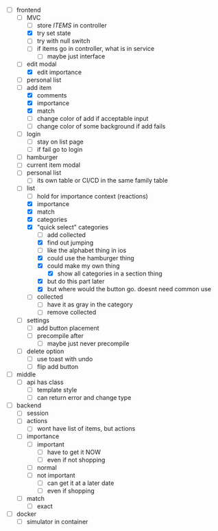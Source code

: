 - [ ] frontend
  - [ ] MVC
    - [ ] store *ITEMS* in controller
    - [x] try set state
    - [ ] try with null switch
    - [ ] if items go in controller, what is in service
      - [ ] maybe just interface
  - [ ] edit modal
    - [x] edit importance
  - [ ] personal list
  - [ ] add item
    - [x] comments
    - [x] importance
    - [x] match
    - [ ] change color of add if acceptable input
    - [ ] change color of some background if add fails
  - [ ] login
    - [ ] stay on list page
    - [ ] if fail go to login
  - [ ] hamburger
  - [ ] current item modal
  - [ ] personal list
    - [ ] its own table or CI/CD in the same family table
  - [ ] list
    - [ ] hold for importance context (reactions)
    - [x] importance
    - [x] match
    - [x] categories
    - [x] "quick select" categories
      - [ ] add collected
      - [x] find out jumping
      - [ ] like the alphabet thing in ios
      - [x] could use the hamburger thing
      - [x] could make my own thing
        - [x] show all categories in a section thing
      - [x] but do this part later
      - [x] but where would the button go. doesnt need common use
    - [ ] collected
      - [ ] have it as gray in the category
      - [ ] remove collected
  - [ ] settings
    - [ ] add button placement
    - [ ] precompile after
      - [ ] maybe just never precompile
  - [ ] delete option
    - [ ] use toast with undo
    - [ ] flip add button
- [ ] middle
  - [ ] api has class
    - [ ] template style
    - [ ] can return error and change type
- [ ] backend
  - [ ] session
  - [ ] actions
    - [ ] wont have list of items, but actions
  - [ ] importance
    - [ ] important
      - [ ] have to get it NOW
      - [ ] even if not shopping
    - [ ] normal
    - [ ] not important
      - [ ] can get it at a later date
      - [ ] even if shopping
  - [ ] match
    - [ ] exact
- [ ] docker
  - [ ] simulator in container
